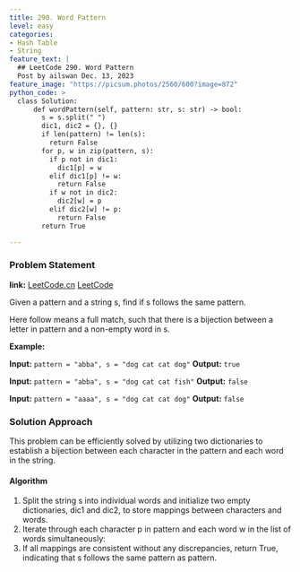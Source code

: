 ```yaml
---
title: 290. Word Pattern
level: easy
categories:
- Hash Table
- String
feature_text: |
  ## LeetCode 290. Word Pattern
  Post by ailswan Dec. 13, 2023
feature_image: "https://picsum.photos/2560/600?image=872"
python_code: >
  class Solution:
      def wordPattern(self, pattern: str, s: str) -> bool:
        s = s.split(" ")
        dic1, dic2 = {}, {}
        if len(pattern) != len(s):
          return False
        for p, w in zip(pattern, s):
          if p not in dic1:
            dic1[p] = w
          elif dic1[p] != w:
            return False
          if w not in dic2:
            dic2[w] = p
          elif dic2[w] != p:
            return False
        return True

---
```


### Problem Statement
**link:**
[LeetCode.cn](https://leetcode.cn/problems/word-pattern/)
[LeetCode](https://leetcode.com/problems/word-pattern/)

Given a pattern and a string s, find if s follows the same pattern.

Here follow means a full match, such that there is a bijection between a letter in pattern and a non-empty word in s.

 
**Example:**

**Input:** `pattern = "abba", s = "dog cat cat dog"`
**Output:** `true`
 
**Input:** `pattern = "abba", s = "dog cat cat fish"`
**Output:** `false`

**Input:** `pattern = "aaaa", s = "dog cat cat dog"`
**Output:** `false`

### Solution Approach
This problem can be efficiently solved by utilizing two dictionaries to establish a bijection between each character in the pattern and each word in the string.

#### Algorithm
1. Split the string s into individual words and initialize two empty dictionaries, dic1 and dic2, to store mappings between characters and words.
2. Iterate through each character p in pattern and each word w in the list of words simultaneously:
3. If all mappings are consistent without any discrepancies, return True, indicating that s follows the same pattern as pattern.